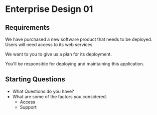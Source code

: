# Enterprise Design 01

## Requirements

We have purchased a new software product that needs to be deployed. Users will need access to its web services.

We want to you to give us a plan for its deployment.

You'll be responsible for deploying and maintaining this application.

## Starting Questions

- What Questions do you have?
- What are some of the factors you considered.
  - Access
  - Support
